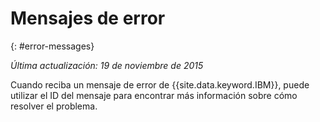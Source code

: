 
# Mensajes de error
{: #error-messages}

*Última actualización: 19 de noviembre de 2015*

Cuando reciba un mensaje de error de {{site.data.keyword.IBM}}, puede utilizar el ID del mensaje para encontrar más información sobre cómo resolver el problema. 


